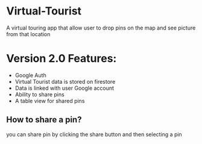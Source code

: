 # Virtual-Tourist
A virtual touring app that allow user to drop pins on the map and see picture from that location

# Version 2.0 Features: 
* Google Auth
* Virtual Tourist data is stored on firestore
* Data is linked with user Google account
* Ability to share pins
* A table view for shared pins

## How to share a pin?
you can share pin by clicking the share button and then selecting a pin
